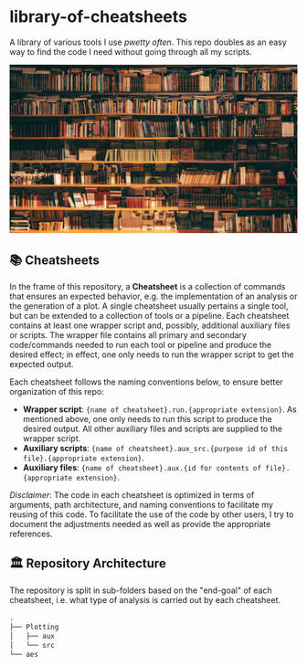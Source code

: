 # library-of-cheatsheets

A library of various tools I use *pwetty often*. This repo doubles as an easy way to find the code I need without going through all my scripts.

![Library](/aes/library.jpg)

## 📚 Cheatsheets

In the frame of this repository, a **Cheatsheet** is a collection of commands that ensures an expected behavior, e.g. the implementation of an analysis or the generation of a plot. A single cheatsheet usually pertains a single tool, but can be extended to a collection of tools or a pipeline. Each cheatsheet contains at least one wrapper script and, possibly, additional auxiliary files or scripts. The wrapper file contains all primary and secondary code/commands needed to run each tool or pipeline and produce the desired effect; in effect, one only needs to run the wrapper script to get the expected output. 

Each cheatsheet follows the naming conventions below, to ensure better organization of this repo:

* **Wrapper script**: `{name of cheatsheet}.run.{appropriate extension}`. As mentioned above, one only needs to run this script to produce the desired output. All other auxiliary files and scripts are supplied to the wrapper script.
* **Auxiliary scripts**: `{name of cheatsheet}.aux_src.{purpose id of this file}.{appropriate extension}`.
* **Auxiliary files**: `{name of cheatsheet}.aux.{id for contents of file}.{appropriate extension}`.

*Disclaimer*: The code in each cheatsheet is optimized in terms of arguments, path architecture, and naming conventions to facilitate my reusing of this code. To facilitate the use of the code by other users, I try to document the adjustments needed as well as provide the appropriate references.

## 🏛️ Repository Architecture

The repository is split in sub-folders based on the "end-goal" of each cheatsheet, i.e. what type of analysis is carried out by each cheatsheet.

```
.
├── Plotting
│   ├── aux
│   └── src
└── aes
```
